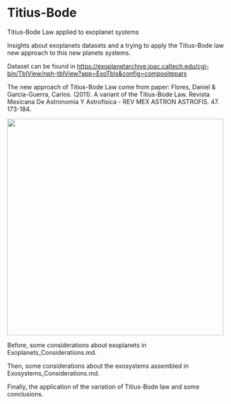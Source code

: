# Titius-Bode
Titius-Bode Law applied to exoplanet systems

Insights about exoplanets datasets and a trying to apply the Titius-Bode law new approach to this new planets systems.

Dataset can be found in https://exoplanetarchive.ipac.caltech.edu/cgi-bin/TblView/nph-tblView?app=ExoTbls&config=compositepars

The new approach of Titius-Bode Law come from paper:
Flores, Daniel & Garcia-Guerra, Carlos. (2011). A variant of the Titius-Bode Law. Revista Mexicana De Astronomia Y Astrofisica - REV MEX ASTRON ASTROFIS. 47. 173-184. 

<img src="img/exoplanet.gif" width="500">

Before, some considerations about exoplanets in Exoplanets_Considerations.md.

Then, some considerations about the exosystems assembled in Exosystems_Considerations.md. 

 

Finally, the application of the variation of Titius-Bode law and some conclusions. 
